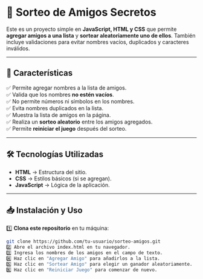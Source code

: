 # 🎉 Sorteo de Amigos Secretos

Este es un proyecto simple en **JavaScript, HTML y CSS** que permite **agregar amigos a una lista** y **sortear aleatoriamente uno de ellos**. También incluye validaciones para evitar nombres vacíos, duplicados y caracteres inválidos.

---

## 🚀 **Características**
✅ Permite agregar nombres a la lista de amigos.  
✅ Valida que los nombres **no estén vacíos**.  
✅ No permite números ni símbolos en los nombres.  
✅ Evita nombres duplicados en la lista.  
✅ Muestra la lista de amigos en la página.  
✅ Realiza un **sorteo aleatorio** entre los amigos agregados.  
✅ Permite **reiniciar el juego** después del sorteo.  

---

## 🛠️ **Tecnologías Utilizadas**
- **HTML** → Estructura del sitio.  
- **CSS** → Estilos básicos (si se agregan).  
- **JavaScript** → Lógica de la aplicación.  

---

## 📥 **Instalación y Uso**
1️⃣ **Clona este repositorio** en tu máquina:
   ```sh
   git clone https://github.com/tu-usuario/sorteo-amigos.git
2️⃣ Abre el archivo index.html en tu navegador.
3️⃣ Ingresa los nombres de los amigos en el campo de texto.
4️⃣ Haz clic en "Agregar Amigo" para añadirlos a la lista.
5️⃣ Haz clic en "Sortear Amigo" para elegir un ganador aleatoriamente.
6️⃣ Haz clic en "Reiniciar Juego" para comenzar de nuevo.


